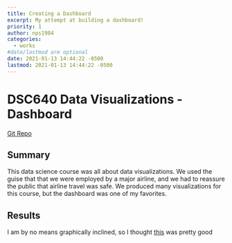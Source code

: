 ```yaml
---
title: Creating a Dashboard
excerpt: My attempt at building a dashboard!
priority: 1
author: nps1984
categories:
  - works
#date/lastmod are optional
date: 2021-01-13 14:44:22 -0500
lastmod: 2021-01-13 14:44:22 -0500
---
```


# DSC640 Data Visualizations -  Dashboard
[Git Repo](https://github.com/nps1984/DSC640/tree/master/airline-safety)


## Summary
This data science course was all about data visualizations. We used the guise that
that we were employed by a major airline, and we had to reassure the public that
airline travel was safe. We produced many visualizations for this course, but the
dashboard was one of my favorites.

## Results
I am by no means graphically inclined, so I thought [this](https://github.com/nps1984/DSC640/blob/master/airline-safety/visualizations/DSC640_NSalisbury_ProjectTask1-dashboard-final.pdf)
was pretty good
 



